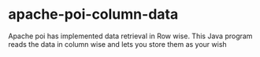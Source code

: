 # apache-poi-column-data
Apache poi has implemented data retrieval in Row wise. 
This Java program reads the data in column wise and lets you store them as your wish
